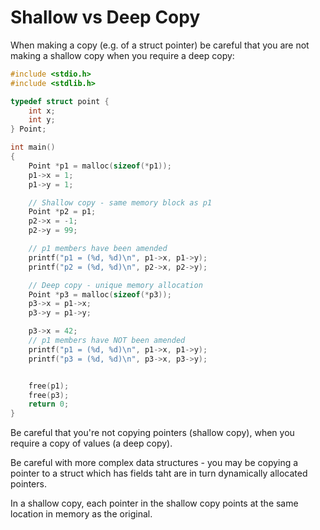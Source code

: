 # Shallow vs Deep Copy

When making a copy (e.g. of a struct pointer) be careful that you are not making a shallow copy when you require a deep copy:

```c
#include <stdio.h>
#include <stdlib.h>

typedef struct point {
	int x;
	int y;
} Point;

int main()
{
	Point *p1 = malloc(sizeof(*p1));
	p1->x = 1;
	p1->y = 1;

	// Shallow copy - same memory block as p1
	Point *p2 = p1;
	p2->x = -1;
	p2->y = 99;

	// p1 members have been amended
	printf("p1 = (%d, %d)\n", p1->x, p1->y);
	printf("p2 = (%d, %d)\n", p2->x, p2->y);

	// Deep copy - unique memory allocation
	Point *p3 = malloc(sizeof(*p3));
	p3->x = p1->x;
	p3->y = p1->y;

	p3->x = 42;
	// p1 members have NOT been amended
	printf("p1 = (%d, %d)\n", p1->x, p1->y);
	printf("p3 = (%d, %d)\n", p3->x, p3->y);


	free(p1);
	free(p3);
	return 0;
}

```
Be careful that you're not copying pointers (shallow copy), when you require a copy of values (a deep copy).

Be careful with more complex data structures - you may be copying a pointer to a struct which has fields taht are in turn dynamically allocated pointers.

In a shallow copy, each pointer in the shallow copy points at the same location in memory as the original. 
